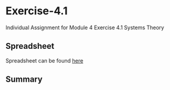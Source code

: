 # Exercise-4.1
Individual Assignment for Module 4 Exercise 4.1  Systems Theory


## Spreadsheet
Spreadsheet can be found [here](https://github.com/jsaied99/Exercise-4.1/edit/main/ethical-system.xlsx)


## Summary
